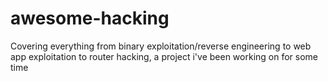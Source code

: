 # awesome-hacking
Covering everything from binary exploitation/reverse engineering to web app exploitation to router hacking, a project i've been working on for some time
